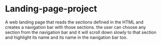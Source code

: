 # Landing-page-project
A web landing page that reads the sections defined in the HTML and creates a navigation bar with those sections. the user can choose any section from the navigation bar and it will scroll down slowly to that section and highlight its name and its name in the navigation bar too.
